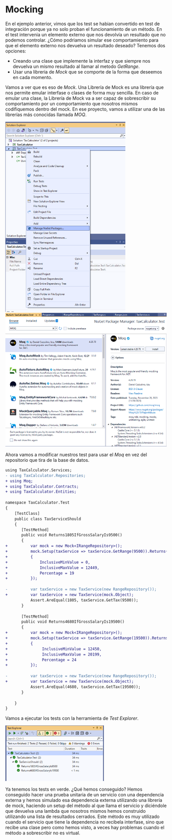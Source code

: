 # Mocking

En el ejemplo anterior, vimos que los test se habian convertido en test de integración porque ya no solo proban el funcionamiento de un método. En el test intervenia un elemento externo que nos devolvía un resultado que no podemos controlar. ¿Cómo podriamos simular ese comportamiento para que el elemento externo nos devuelva un resultado deseado? Tenemos dos opciones:

- Creando una clase que implemente la interfaz y que siempre nos devuelva un mismo resultado al llamar al metodo _GetRange_.
- Usar una libreria de _Mock_ que se comporte de la forma que deseemos en cada momento.

Vamos a ver que es eso de _Mock_. Una Librería de Mock es una librería que nos permite emular interfase o clases de forma muy sencilla. En caso de emular una clase, la Librería de Mock va a ser capaz de sobrescribir su comportamiento por un comportamiento que nosotros mismos codifiquemos dentro del mock. En ese proyecto, vamos a utilizar una de las librerías más conocidas llamada _MOQ_.

<img src="./content/nuget.png" style="zoom:67%" alt="Abrir el gestor de paquetes Nuget">

<img src="./content/moq.png" style="zoom:67%" alt="Instalamos el paquete moq">

Ahora vamos a modificar nuestros test para usar el _Moq_ en vez del repositorio que tira de la base de datos.

```diff
using TaxCalculator.Services;
- using TaxCalculator.Repositories;
+ using Moq;
+ using TaxCalculator.Contracts;
+ using TaxCalculator.Entities;

namespace TaxCalculator.Test
{
    [TestClass]
    public class TaxServiceShould
    {
       [TestMethod]
       public void Returns1805IfGrossSalaryIs9500()
       {
+          var mock = new Mock<IRangeRepository>();
+          mock.Setup(taxService => taxService.GetRange(9500)).Returns(new TaxRange()
+          {
+              InclusiveMinValue = 0,
+              InclusiveMaxValue = 12449,
+              Percentage = 19
+          });

-          var taxService = new TaxService(new RangeRepository());
+          var taxService = new TaxService(mock.Object);
           Assert.AreEqual(1805, taxService.GetTax(9500));
       }

       [TestMethod]
       public void Returns4680IfGrossSalaryIs19500()
       {
+          var mock = new Mock<IRangeRepository>();
+          mock.Setup(taxService => taxService.GetRange(19500)).Returns(new TaxRange()
+          {
+               InclusiveMinValue = 12450,
+               InclusiveMaxValue = 20199,
+               Percentage = 24
+          });

-          var taxService = new TaxService(new RangeRepository());
+          var taxService = new TaxService(mock.Object);
           Assert.AreEqual(4680, taxService.GetTax(19500));
       }

    }
}
```

Vamos a ejecutar los tests con la herramienta de _Test Explorer_.

<img src="./content/test-passed.png" style="zoom:67%" alt="Los tres han pasado correctamente">

Ya tenemos los tests en verde. ¿Qué hemos conseguido? Hemos conseguido hacer una prueba unitaria de un servicio con una dependencia externa y hemos simulado esa dependencia externa utilizando una librería de mock, haciendo un setup del método al que llama el servicio y diciéndole que devuelva una lambda que nosotros mismos hemos construido utilizando una lista de resultados cerrados. Este método es muy utilizado cuando el servicio que tiene la dependencia no recibela interfase, sino que recibe una clase pero como hemos visto, a veces hay problemas cuando el método a sobrescribir no es virtual.
